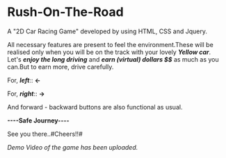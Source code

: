 # Rush-On-The-Road
A "2D Car Racing Game" developed by using HTML, CSS and Jquery.

All necessary features are present to feel the environment.These will be realised only when you will be on the track with your lovely ***Yellow car***.
Let's ***enjoy the long driving*** and ***earn (virtual) dollars $$*** as much as you can.But to earn more, drive carefully.

For, ***left***:: **<-**

For, ***right***:: **->**

And forward - backward buttons are also functional as usual.

**----Safe Journey----**

See you there..#Cheers!!#

*Demo Video of the game has been uploaded.*
